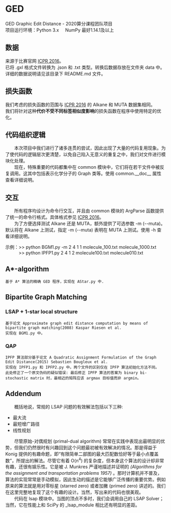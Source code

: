 # GED
GED Graphic Edit Distance - 2020算分课程团队项目  
项目运行环境：Python 3.x &nbsp; &nbsp; NumPy 最好1.14.1及以上

## 数据
来源于比赛官网 [ICPR 2016](https://gdc2016.greyc.fr/)。  
已将 .gxl 格式文件转换为 .json 和 .txt 类型。转换后数据存放在文件夹 data 中。  
详细的数据说明请见该目录下 README.md 文件。

## 损失函数
我们考虑的损失函数的范围与 [ICPR 2016](https://gdc2016.greyc.fr/) 的 Alkane 和 MUTA 数据集相同。  
我们将针对这种**代价不受不同标签相似度影响**的损失函数在程序中使用特定的优化。

## 代码组织逻辑
&emsp;&emsp;本次项目中我们进行了诸多连贯的尝试，因此出现了大量的代码复用现象。为了使代码的逻辑层次更清楚，以免自己陷入无意义的重复之中，我们对文件进行模块化处理。  
&emsp;&emsp;现在，特殊重要的代码都集中在 common 模块中，它们将在若干文件中被反复调用。这其中包括表示化学分子的 Graph 类等。使用 common.\_\_doc\_\_ 属性查看详细说明。  

## 交互
&emsp;&emsp;所有程序均设计为命令行交互，并且由 common 模块的 ArgParse 函数提供了统一的命令行格式。具体格式参见 [ICPR 2016](https://gdc2016.greyc.fr/)。  
&emsp;&emsp;为了方便选择测试 Alkane 还是 MUTA，额外提供了可选参数 -m (--muta)。默认将在 Alkane 上测试，指定 -m (--muta) 表明在 MUTA 上测试。使用 -h 查看详细说明。  
  
示例：\>\> python BGM1.py -m 2 4 1 1 molecule_100.txt molecule_1000.txt  
&emsp;&emsp;&emsp;\>\> python IPFP1.py 2 4 1 2 molecule100.txt molecule010.txt

## A*-algorithm
    基于 A* 算法的精确 GED 程序，实现在 AStar.py 中. 

## Bipartite Graph Matching
### LSAP + 1-star local structure
    基于论文 Approximate graph edit distance computation by means of bipartite graph matching(2008) Kaspar Riesen et al.
    实现在 BGM1.py 中。
    
### QAP
    IPFP 算法部分基于论文 A Quadratic Assignment Formulation of the Graph Edit Distance(2015) Sebastien Bougleux et al.
    实现在 IPFP1.py 和 IPFP2.py 中。两个文件的区别仅在 IPFP 算法初始化方法不同。
    此处修正了一个原文伪码的疑似错误: 最后修正 IPFP 算法的答案为 binary bi-stochastic matrix 时，最相近的矩阵应该 argmax 目标值而非 argmin。 

## Addendum
&emsp;&emsp;概括地说，常规的 LSAP 问题的有效解法包括以下三种:
* 最大流
* 最短增广路径
* 线性规划

&emsp;&emsp;尽管原始-对偶规划 (primal-dual algorithm) 常常在实践中表现出最明显的优势，但我们仍然很时有兴趣回到这个问题最初被有效解决的情况。那是得益于 Konig 提供的有趣命题，即“有限简单二部图的最大匹配数恰好等于最小点覆盖数”，所提出的解法。尽管它有着 O(n<sup>4</sup>) 的复杂度，但本身这个算法的设计却非常有趣，还很有娱乐性。它是被 J. Munkres 严谨地描述并证明的 _(Algorithms for the assignment and transportation problems 1957)_ 。那时计算机并不普及，算法的实现常常是手动模拟，因此生动的描述是它能够广泛传播的重要优势。例如原来的算法就是用对零标星 (starred zero) 或者加撇 (primed zero) 讲述的。我们在这里完整地复现了这个有趣的设计。当然，写出来的代码也很美观。  
&emsp;&emsp;代码在 lsap 模块中。当图的顶点不多时，我们会调用自己的 LSAP Solver；当然，它在性能上和 SciPy 的 \_lsap\_module 相比还有明显的差距。
